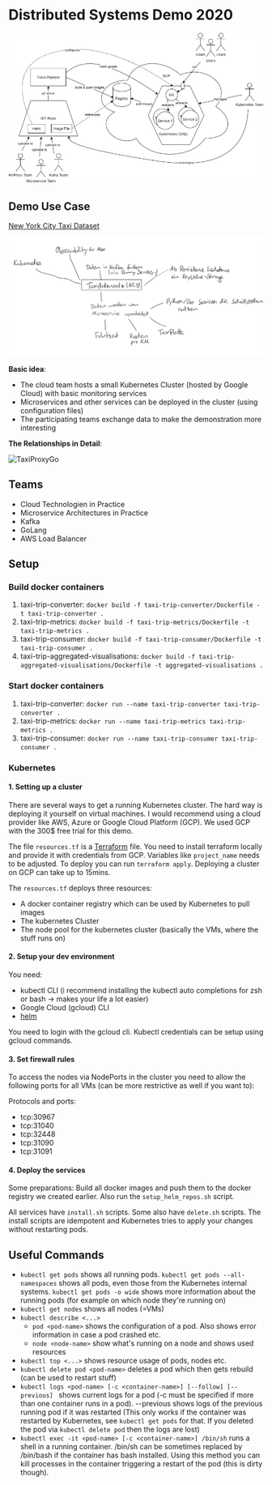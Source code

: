 # Distributed Systems Demo 2020

![Project summary](diagrams/project_overview.png)

## Demo Use Case

[New York City Taxi Dataset](https://www1.nyc.gov/site/tlc/about/tlc-trip-record-data.page)

![Taxi Data Mindmap](diagrams/taxi_data_mindmap.JPG)

**Basic idea**: 
- The cloud team hosts a small Kubernetes Cluster (hosted by Google Cloud) with basic monitoring services
- Microservices and other services can be deployed in the cluster (using configuration files)
- The participating teams exchange data to make the demonstration more interesting

**The Relationships in Detail**:

![TaxiProxyGo](https://user-images.githubusercontent.com/16650999/85385333-75f9de00-b542-11ea-94b2-7f47f38bd6d7.jpg)

## Teams

- Cloud Technologien in Practice
- Microservice Architectures in Practice
- Kafka
- GoLang
- AWS Load Balancer

## Setup

### Build docker containers

1. taxi-trip-converter: `docker build -f taxi-trip-converter/Dockerfile -t taxi-trip-converter .`
2. taxi-trip-metrics: `docker build -f taxi-trip-metrics/Dockerfile -t taxi-trip-metrics .`
3. taxi-trip-consumer: `docker build -f taxi-trip-consumer/Dockerfile -t taxi-trip-consumer .`
4. taxi-trip-aggregated-visualisations: `docker build -f taxi-trip-aggregated-visualisations/Dockerfile -t aggregated-visualisations .`

### Start docker containers

1. taxi-trip-converter: `docker run --name taxi-trip-converter taxi-trip-converter .`
2. taxi-trip-metrics: `docker run --name taxi-trip-metrics taxi-trip-metrics .`
3. taxi-trip-consumer: `docker run --name taxi-trip-consumer taxi-trip-consumer .`



### Kubernetes

#### 1. Setting up a cluster

There are several ways to get a running Kubernetes cluster. The hard way is deploying it yourself on virtual machines. I would recommend using a cloud provider like AWS, Azure or Google Cloud Platform (GCP). We used GCP with the 300$ free trial for this demo.

The file `resources.tf` is a [Terraform](https://www.terraform.io/downloads.html) file. You need to install terraform locally and provide it with credentials from GCP. Variables like `project_name` needs to be adjusted. To deploy you can run `terraform apply`. Deploying a cluster on GCP can take up to 15mins.

The `resources.tf` deploys three resources:

- A docker container registry which can be used by Kubernetes to pull images
- The kubernetes Cluster
- The node pool for the kubernetes cluster (basically the VMs, where the stuff runs on)

#### 2. Setup your dev environment

You need: 

- kubectl CLI (i recommend installing the kubectl auto completions for zsh or bash -> makes your life a lot easier)
- Google Cloud (gcloud) CLI
- [helm](https://helm.sh/docs/intro/install/)

You need to login with the gcloud cli. Kubectl credentials can be setup using gcloud commands.

#### 3. Set firewall rules

To access the nodes via NodePorts in the cluster you need to allow the following ports for all VMs (can be more restrictive as well if you want to):

Protocols and ports:

- tcp:30967
- tcp:31040
- tcp:32448
- tcp:31090
- tcp:31091 

#### 4. Deploy the services

Some preparations: Build all docker images and push them to the docker registry we created earlier. Also run the `setup_helm_repos.sh` script.

All services have `install.sh` scripts. Some also have `delete.sh` scripts. The install scripts are idempotent and Kubernetes tries to apply your changes without restarting pods.

## Useful Commands

- `kubectl get pods` shows all running pods. `kubectl get pods --all-namespaces` shows all pods, even those from the Kubernetes internal systems. `kubectl get pods -o wide` shows more information about the running pods (for example on which node they're running on)
- `kubectl get nodes` shows all nodes (=VMs)
- `kubectl describe <...>`
  - `pod <pod-name>` shows the configuration of a pod. Also shows error information in case a pod crashed etc.
  - `node <node-name>` show what's running on a node and shows used resources
- `kubectl top <...>` shows resource usage of pods, nodes etc.
- `kubectl delete pod <pod-name>` deletes a pod which then gets rebuild (can be used to restart stuff)
- `kubectl logs <pod-name> [-c <container-name>] [--follow] [--previous] ` shows current logs for a pod (-c must be specified if more than one container runs in a pod). --previous shows logs of the previous running pod if it was restarted (This only works if the container was restarted by Kubernetes, see `kubectl get pods` for that. If you deleted the pod via `kubectl delete pod` then the logs are lost)
- `kubectl exec -it <pod-name> [-c <container-name>] /bin/sh` runs a shell in a running container. /bin/sh can be sometimes replaced by /bin/bash if the container has bash installed. Using this method you can kill processes in the container triggering a restart of the pod (this is dirty though).